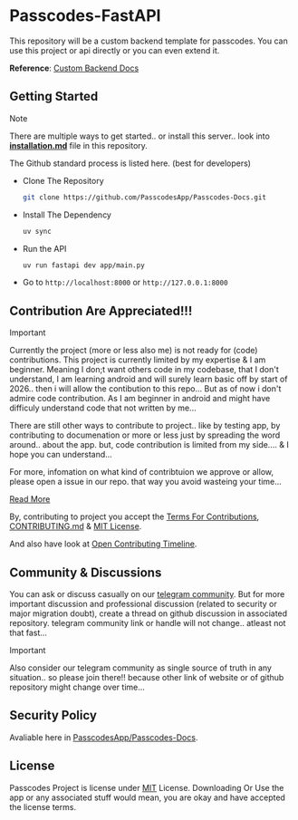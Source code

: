 # Passcodes-FastAPI

This repository will be a custom backend template for passcodes. You can use this project or api directly or you can even extend it.

**Reference**: [Custom Backend Docs](https://github.com/PasscodesApp/Passcodes-Docs/tree/main/custom-backend-docs)

## Getting Started

> [!NOTE]
> There are multiple ways to get started.. or install this server.. look into [**installation.md**](installation.md) file in this repository.
>
> The Github standard process is listed here. (best for developers)

- Clone The Repository

    ```bash
    git clone https://github.com/PasscodesApp/Passcodes-Docs.git
    ```

- Install The Dependency
    
    ```bash
    uv sync
    ```

- Run the API

    ```bash
    uv run fastapi dev app/main.py
    ```

- Go to `http://localhost:8000` or `http://127.0.0.1:8000`


## Contribution Are Appreciated!!!

> [!IMPORTANT]
> Currently the project (more or less also me) is not ready for (code) contributions.
> This project is currently limited by my expertise & I am beginner. Meaning I don;t want others code in my codebase, that I don't understand, I am learning android and will surely learn basic off by start of 2026.. then i will allow the contibution to this repo... But as of now i don't admire code contribution. As I am beginner in android and might have difficuly understand code that not written by me...
>
> There are still other ways to contribute to project.. like by testing app, by contributing to documenation or more or less just by spreading the word around.. about the app. but, code contribution is limited from my side.... & I hope you can understand...
>
> For more, infomation on what kind of contribtuion we approve or allow, please open a issue in our repo. that way you avoid wasteing your time...
>
> [Read More](https://github.com/PasscodesApp/Passcodes-Docs/blob/main/other-docs/open-contributing-timeline.md)

By, contributing to project you accept the [Terms For Contributions](https://github.com/PasscodesApp/Passcodes-Docs/blob/main/other-docs/terms-for-contributions.md), [CONTRIBUTING.md](https://github.com/PasscodesApp/Passcodes-Docs/blob/main/CONTRIBUTING.md) & [MIT License](https://github.com/PasscodesApp/Passcodes-Docs/blob/main/LICENSE.txt).

And also have look at [Open Contributing Timeline](https://github.com/PasscodesApp/Passcodes-Docs/blob/main/other-docs/open-contributing-timeline.md).

## Community & Discussions

You can ask or discuss casually on our [telegram community](https://t.me/passcodescommunity). But for more important discussion and professional discussion (related to security or major migration doubt), create a thread on github discussion in associated repository. telegram community link or handle will not change.. atleast not that fast...

> [!IMPORTANT]
> Also consider our telegram community as single source of truth in any situation.. so please join there!! because other link of website or of github repository might change over time...

## Security Policy

Avaliable here in [PasscodesApp/Passcodes-Docs](https://github.com/PasscodesApp/Passcodes-Docs/blob/main/SECURITY.md).

## License

Passcodes Project is license under [MIT](https://github.com/PasscodesApp/Passcodes-Docs/blob/main/LICENSE.txt) License. Downloading Or Use the app or any associated stuff would mean, you are okay and have accepted the license terms.

